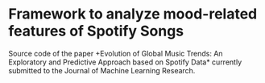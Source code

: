 # Framework to analyze mood-related features of Spotify Songs
Source code of the paper +Evolution of Global Music Trends: An Exploratory and Predictive Approach based on Spotify Data* currently submitted to the Journal of Machine Learning Research.
